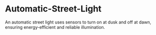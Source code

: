 # Automatic-Street-Light
An automatic street light uses sensors to turn on at dusk and off at dawn, ensuring energy-efficient and reliable illumination.
